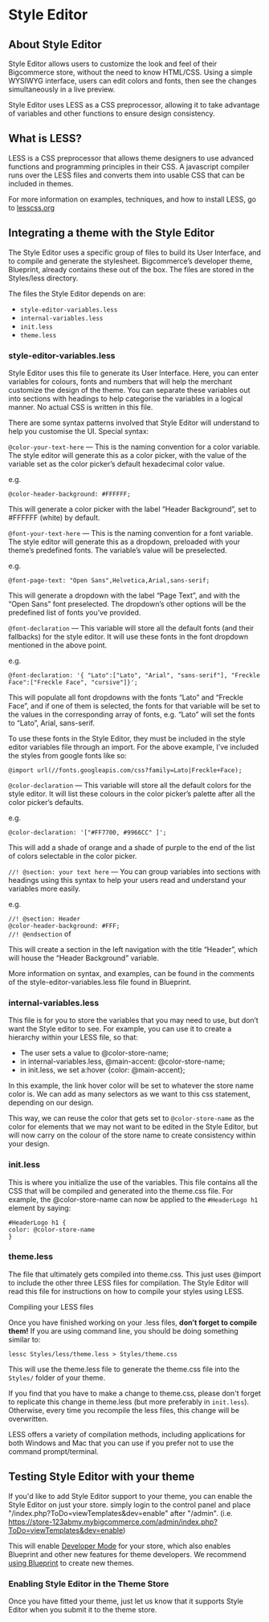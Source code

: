 # <span class="jumptarget"> Style Editor </span>

## <span class="jumptarget"> About Style Editor </span>

Style Editor allows users to customize the look and feel of their Bigcommerce store, without the need to know HTML/CSS. Using a simple WYSIWYG interface, users can edit colors and fonts, then see the changes simultaneously in a live preview.

Style Editor uses LESS as a CSS preprocessor, allowing it to take advantage of variables and other functions to ensure design consistency.

## <span class="jumptarget"> What is LESS? </span>

LESS is a CSS preprocessor that allows theme designers to use advanced functions and programming principles in their CSS. A javascript compiler runs over the LESS files and converts them into usable CSS that can be included in themes.

For more information on examples, techniques, and how to install LESS, go to [lesscss.org](http://lesscss.org/)

## <span class="jumptarget"> Integrating a theme with the Style Editor </span>

The Style Editor uses a specific group of files to build its User Interface, and to compile and generate the stylesheet. Bigcommerce’s developer theme, Blueprint, already contains these out of the box. The files are stored in the Styles/less directory.

The files the Style Editor depends on are:

*   `style-editor-variables.less`
*   `internal-variables.less`
*   `init.less`
*   `theme.less`

### <span class="jumptarget"> style-editor-variables.less </span>

Style Editor uses this file to generate its User Interface. Here, you can enter variables for colours, fonts and numbers that will help the merchant customize the design of the theme. You can separate these variables out into sections with headings to help categorise the variables in a logical manner. No actual CSS is written in this file.

There are some syntax patterns involved that Style Editor will understand to help you customise the UI. Special syntax:

`@color-your-text-here` — This is the naming convention for a color variable. The style editor will generate this as a color picker, with the value of the variable set as the color picker’s default hexadecimal color value.

e.g.

```
@color-header-background: #FFFFFF;
```

This will generate a color picker with the label “Header Background”, set to #FFFFFF (white) by default.

`@font-your-text-here` — This is the naming convention for a font variable. The style editor will generate this as a dropdown, preloaded with your theme’s predefined fonts. The variable’s value will be preselected.

e.g.

```
@font-page-text: "Open Sans",Helvetica,Arial,sans-serif;
```

This will generate a dropdown with the label “Page Text”, and with the “Open Sans” font preselected. The dropdown’s other options will be the predefined list of fonts you’ve provided.

`@font-declaration` — This variable will store all the default fonts (and their fallbacks) for the style editor. It will use these fonts in the font dropdown mentioned in the above point.

e.g.

```
@font-declaration: '{ "Lato":["Lato", "Arial", "sans-serif"], "Freckle Face":["Freckle Face", "cursive"]}';
```

This will populate all font dropdowns with the fonts “Lato” and “Freckle Face”, and if one of them is selected, the fonts for that variable will be set to the values in the corresponding array of fonts, e.g. “Lato” will set the fonts to “Lato”, Arial, sans-serif.

To use these fonts in the Style Editor, they must be included in the style editor variables file through an import. For the above example, I’ve included the styles from google fonts like so:

```
@import url(//fonts.googleapis.com/css?family=Lato|Freckle+Face);
```

`@color-declaration` — This variable will store all the default colors for the style editor. It will list these colours in the color picker’s palette after all the color picker’s defaults.

e.g.

```
@color-declaration: '["#FF7700, #9966CC" ]';
```

This will add a shade of orange and a shade of purple to the end of the list of colors selectable in the color picker.

`//! @section: your text here` — You can group variables into sections with headings using this syntax to help your users read and understand your variables more easily.

e.g.

`//! @section: Header`  
`@color-header-background: #FFF;`  
`//! @endsection`  of

This will create a section in the left navigation with the title “Header”, which will house the “Header Background” variable.

More information on syntax, and examples, can be found in the comments of the style-editor-variables.less file found in Blueprint.

### <span class="jumptarget"> internal-variables.less </span>

This file is for you to store the variables that you may need to use, but don’t want the Style editor to see. For example, you can use it to create a hierarchy within your LESS file, so that:

*   The user sets a value to @color-store-name;
*   in internal-variables.less, @main-accent: @color-store-name;
*   in init.less, we set a:hover {color: @main-accent};

In this example, the link hover color will be set to whatever the store name color is. We can add as many selectors as we want to this css statement, depending on our design.

This way, we can reuse the color that gets set to `@color-store-name` as the color for elements that we may not want to be edited in the Style Editor, but will now carry on the colour of the store name to create consistency within your design.

### <span class="jumptarget"> init.less </span>

This is where you initialize the use of the variables. This file contains all the CSS that will be compiled and generated into the theme.css file. For example, the @color-store-name can now be applied to the `#HeaderLogo h1` element by saying:

```
#HeaderLogo h1 {
color: @color-store-name
}
```

### <span class="jumptarget"> theme.less </span>

The file that ultimately gets compiled into theme.css. This just uses @import to include the other three LESS files for compilation. The Style Editor will read this file for instructions on how to compile your styles using LESS.

Compiling your LESS files

Once you have finished working on your .less files, **don’t forget to compile them!** If you are using command line, you should be doing something similar to:

```
lessc Styles/less/theme.less > Styles/theme.css 
```

This will use the theme.less file to generate the theme.css file into the `Styles/` folder of your theme.

If you find that you have to make a change to theme.css, please don't forget to replicate this change in theme.less (but more preferably in `init.less`). Otherwise, every time you recompile the less files, this change will be overwritten.

LESS offers a variety of compilation methods, including applications for both Windows and Mac that you can use if you prefer not to use the command prompt/terminal.

## <span class="jumptarget"> Testing Style Editor with your theme </span>

If you'd like to add Style Editor support to your theme, you can enable the Style Editor on just your store. simply login to the control panel and place "/index.php?ToDo=viewTemplates&dev=enable" after "/admin".
(i.e. https://store-123abmy.mybigcommerce.com/admin/index.php?ToDo=viewTemplates&dev=enable)

This will enable [Developer Mode](https://developer.bigcommerce.com/themes/blueprint) for your store, which also enables Blueprint and other new features for theme developers. We recommend [using Blueprint](https://developer.bigcommerce.com/themes/blueprint) to create new themes.

### <span class="jumptarget"> Enabling Style Editor in the Theme Store </span>

Once you have fitted your theme, just let us know that it supports Style Editor when you submit it to the theme store.
